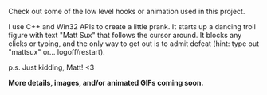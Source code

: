Check out some of the low level hooks or animation used in this project.

I use C++ and Win32 APIs to create a little prank. It starts up a dancing troll figure with text "Matt Sux" that follows the cursor around. It blocks any clicks or typing, and the only way to get out is to admit defeat (hint: type out "mattsux" or... logoff/restart). 

p.s. Just kidding, Matt! <3

<strong>More details, images, and/or animated GIFs coming soon.</strong>
